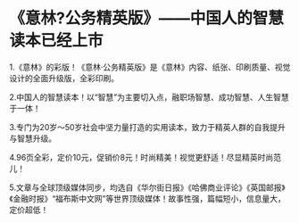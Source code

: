 # 《意林?公务精英版》——中国人的智慧读本已经上市

1.《意林》的彩版！《意林·公务精英版》是《意林》内容、纸张、印刷质量、视觉设计的全面升级版，全彩印刷。 

2.中国人的智慧读本！以“智慧”为主要切入点，融职场智慧、成功智慧、人生智慧于一体！ 

3.专门为20岁～50岁社会中坚力量打造的实用读本，致力于精英人群的自我提升与智慧升级。 

4.96页全彩，定价10元，促销价8元！时尚精美！视觉更舒适！尽显精英时尚范儿！ 

5.文章与全球顶级媒体同步，均选自《华尔街日报》《哈佛商业评论》《英国邮报》《金融时报》“福布斯中文网”等世界顶级媒体！故事性强，篇幅短小，信息量大，定价超低！